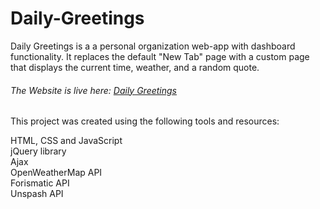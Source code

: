 # Daily-Greetings
Daily Greetings is a a personal organization web-app with dashboard functionality.
It replaces the default "New Tab" page with a custom page that displays the current time, weather, and a random quote.

###### The Website is live here: [Daily Greetings](https://aneesh-02.github.io/Daily-Greetings/) 

This project was created using the following tools and resources:

HTML, CSS and JavaScript
<br>jQuery library
<br>Ajax
<br>OpenWeatherMap API
<br>Forismatic API
<br>Unspash API
